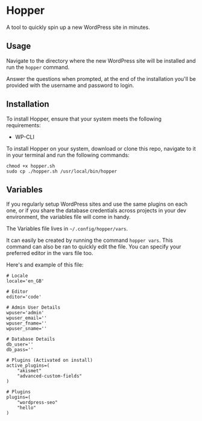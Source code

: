 # Hopper

A tool to quickly spin up a new WordPress site in minutes.

## Usage

Navigate to the directory where the new WordPress site will be installed and run the `hopper` command.

Answer the questions when prompted, at the end of the installation you'll be provided with the username and password to login.

## Installation
To install Hopper, ensure that your system meets the following requirements:

* WP-CLI

To install Hopper on your system, download or clone this repo, navigate to it in your terminal and run the following commands:

~~~~
chmod +x hopper.sh
sudo cp ./hopper.sh /usr/local/bin/hopper
~~~~

## Variables

If you regularly setup WordPress sites and use the same plugins on each one, or if you share the database credentials across projects in your dev environment, the variables file will come in handy.

The Variables file lives in `~/.config/hopper/vars`.

It can easily be created by running the command `hopper vars`. This command can also be ran to quickly edit the file. You can specify your preferred editor in the vars file too. 

Here's and example of this file:

~~~~
# Locale
locale='en_GB'

# Editor
editor='code'

# Admin User Details
wpuser='admin'
wpuser_email=''
wpuser_fname=''
wpuser_sname=''

# Database Details
db_user=''
db_pass=''

# Plugins (Activated on install)
active_plugins=(
	"akismet"
	"advanced-custom-fields"
)

# Plugins
plugins=(
	"wordpress-seo"
	"hello"
)
~~~~